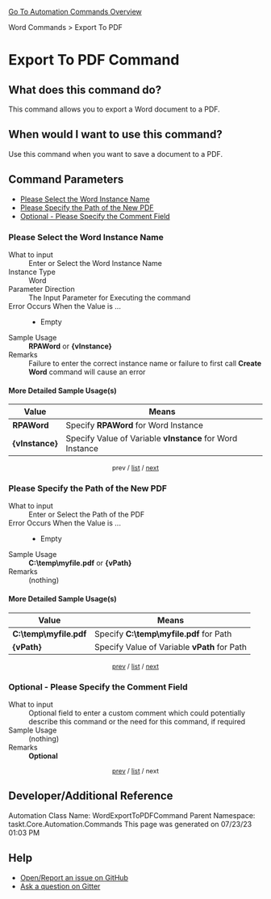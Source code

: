 <!--TITLE: Export To PDF Command -->
<!-- SUBTITLE: a command in the Word Commands group. -->
[Go To Automation Commands Overview](/automation-commands.md)


Word Commands &gt; Export To PDF


# Export To PDF Command


## What does this command do?
This command allows you to export a Word document to a PDF.


## When would I want to use this command?
Use this command when you want to save a document to a PDF.


<a id="param_list"></a>
## Command Parameters
- [Please Select the Word Instance Name](#param_0)
- [Please Specify the Path of the New PDF](#param_1)
- [Optional - Please Specify the Comment Field](#param_2)


<a id="param_0"></a>
### Please Select the Word Instance Name


<dl>
<dt>What to input</dt><dd>Enter or Select the Word Instance Name</dd>
<dt>Instance Type</dt><dd>Word</dd>
<dt>Parameter Direction</dt><dd>The Input Parameter for Executing the command</dd>
<dt>Error Occurs When the Value is ...</dt><dd><ul>
<li>Empty</li>
</ul></dd>
<dt>Sample Usage</dt><dd><strong>RPAWord</strong> or <strong>{vInstance}</strong></dd>
<dt>Remarks</dt><dd>Failure to enter the correct instance name or failure to first call <strong>Create Word</strong> command will cause an error</dd>
</dl>




#### More Detailed Sample Usage(s)
| Value | Means |
|---|---|
| <strong>RPAWord</strong> | Specify **RPAWord** for Word Instance |
| <strong>{vInstance}</strong> | Specify Value of Variable **vInstance** for Word Instance |


<div style="font-size: 90%; text-align: center">


prev / [list](#param_list) / [next](#param_1)


</div>


<a id="param_1"></a>
### Please Specify the Path of the New PDF


<dl>
<dt>What to input</dt><dd>Enter or Select the Path of the PDF</dd>
<dt>Error Occurs When the Value is ...</dt><dd><ul>
<li>Empty</li>
</ul></dd>
<dt>Sample Usage</dt><dd><strong>C:\temp\myfile.pdf</strong> or <strong>{vPath}</strong></dd>
<dt>Remarks</dt><dd>(nothing)</dd>
</dl>




#### More Detailed Sample Usage(s)
| Value | Means |
|---|---|
| <strong>C:\temp\myfile.pdf</strong> | Specify **C:\temp\myfile.pdf** for Path |
| <strong>{vPath}</strong> | Specify Value of Variable **vPath** for Path |


<div style="font-size: 90%; text-align: center">


[prev](#param_1) / [list](#param_list) / [next](#param_2)


</div>


<a id="param_2"></a>
### Optional - Please Specify the Comment Field


<dl>
<dt>What to input</dt><dd>Optional field to enter a custom comment which could potentially describe this command or the need for this command, if required</dd>
<dt>Sample Usage</dt><dd>(nothing)</dd>
<dt>Remarks</dt><dd><strong>Optional</strong><br></dd>
</dl>




<div style="font-size: 90%; text-align: center">


[prev](#param_2) / [list](#param_list) / next


</div>


## Developer/Additional Reference
Automation Class Name: WordExportToPDFCommand
Parent Namespace: taskt.Core.Automation.Commands
This page was generated on 07/23/23 01:03 PM


## Help
- [Open/Report an issue on GitHub](https://github.com/rcktrncn/taskt/issues/new)
- [Ask a question on Gitter](https://gitter.im/taskt-rpa/Lobby)
